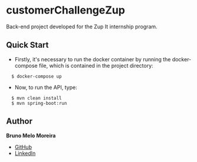 # customerChallengeZup

Back-end project developed for the Zup It internship program.

## Quick Start
- Firstly, it's necessary to run the docker container by running the docker-compose file, which is contained in the project directory: <br />
```
  $ docker-compose up
```
- Now, to run the API, type: <br />
```
  $ mvn clean install
  $ mvn spring-boot:run
```

## Author

**Bruno Melo Moreira**
  + [GitHub](https://github.com/brunomoreirazup)
  + [LinkedIn](https://www.linkedin.com/in/brunomelomoreira)
